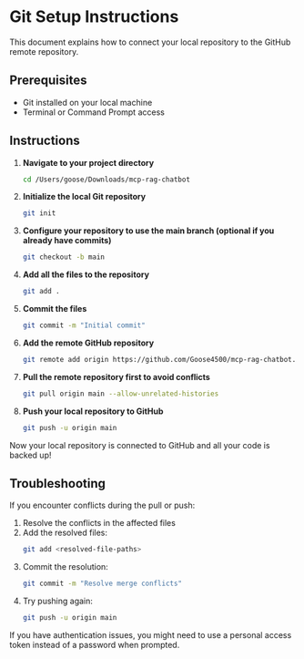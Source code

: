 # Git Setup Instructions

This document explains how to connect your local repository to the GitHub remote repository.

## Prerequisites

- Git installed on your local machine
- Terminal or Command Prompt access

## Instructions

1. **Navigate to your project directory**
   
   ```bash
   cd /Users/goose/Downloads/mcp-rag-chatbot
   ```

2. **Initialize the local Git repository**
   
   ```bash
   git init
   ```

3. **Configure your repository to use the main branch (optional if you already have commits)**
   
   ```bash
   git checkout -b main
   ```

4. **Add all the files to the repository**
   
   ```bash
   git add .
   ```

5. **Commit the files**
   
   ```bash
   git commit -m "Initial commit"
   ```

6. **Add the remote GitHub repository**
   
   ```bash
   git remote add origin https://github.com/Goose4500/mcp-rag-chatbot.git
   ```

7. **Pull the remote repository first to avoid conflicts**
   
   ```bash
   git pull origin main --allow-unrelated-histories
   ```

8. **Push your local repository to GitHub**
   
   ```bash
   git push -u origin main
   ```

Now your local repository is connected to GitHub and all your code is backed up!

## Troubleshooting

If you encounter conflicts during the pull or push:

1. Resolve the conflicts in the affected files
2. Add the resolved files:
   ```bash
   git add <resolved-file-paths>
   ```
3. Commit the resolution:
   ```bash
   git commit -m "Resolve merge conflicts"
   ```
4. Try pushing again:
   ```bash
   git push -u origin main
   ```

If you have authentication issues, you might need to use a personal access token instead of a password when prompted.
